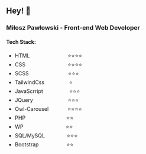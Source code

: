 ## Hey! 👋

### Miłosz Pawłowski - Front-end Web Developer

#### Tech Stack:
- HTML &nbsp;&nbsp;&nbsp;&nbsp;&nbsp;&nbsp;&nbsp;&nbsp;&nbsp;&nbsp;&nbsp;&nbsp;&nbsp;&nbsp;&nbsp;&nbsp;&nbsp;&nbsp;&nbsp;&nbsp;&nbsp;&nbsp;&nbsp;&nbsp;&nbsp;⭐⭐⭐⭐
- CSS &nbsp;&nbsp;&nbsp;&nbsp;&nbsp;&nbsp;&nbsp;&nbsp;&nbsp;&nbsp;&nbsp;&nbsp;&nbsp;&nbsp;&nbsp;&nbsp;&nbsp;&nbsp;&nbsp;&nbsp;&nbsp;&nbsp;&nbsp;&nbsp;&nbsp;&nbsp;&nbsp; ⭐⭐⭐⭐
- SCSS &nbsp;&nbsp;&nbsp;&nbsp;&nbsp;&nbsp;&nbsp;&nbsp;&nbsp;&nbsp;&nbsp;&nbsp;&nbsp;&nbsp;&nbsp;&nbsp;&nbsp;&nbsp;&nbsp;&nbsp;&nbsp;&nbsp;&nbsp;&nbsp;&nbsp;&nbsp;⭐⭐⭐
- TailwindCss &nbsp;&nbsp;&nbsp;&nbsp;&nbsp;&nbsp;&nbsp;&nbsp;&nbsp;&nbsp;&nbsp;&nbsp;&nbsp;&nbsp;&nbsp; ⭐
- JavaScrript &nbsp;&nbsp;&nbsp;&nbsp;&nbsp;&nbsp;&nbsp;&nbsp;&nbsp;&nbsp;&nbsp;&nbsp;&nbsp;&nbsp;&nbsp;&nbsp;&nbsp;⭐⭐⭐
- JQuery &nbsp;&nbsp;&nbsp;&nbsp;&nbsp;&nbsp;&nbsp;&nbsp;&nbsp;&nbsp;&nbsp;&nbsp;&nbsp;&nbsp;&nbsp;&nbsp;&nbsp;&nbsp;&nbsp;&nbsp;&nbsp;&nbsp;                      ⭐⭐⭐
- Owl-Carousel &nbsp;&nbsp;&nbsp;&nbsp;&nbsp;&nbsp;&nbsp;&nbsp;&nbsp;&nbsp;&nbsp; ⭐⭐⭐⭐
- PHP &nbsp;&nbsp;&nbsp;&nbsp;&nbsp;&nbsp;&nbsp;&nbsp;&nbsp;&nbsp;&nbsp;&nbsp;&nbsp;&nbsp;&nbsp;&nbsp;&nbsp;&nbsp;&nbsp;&nbsp;&nbsp;&nbsp;&nbsp;&nbsp;&nbsp;&nbsp; ⭐⭐
- WP &nbsp;&nbsp;&nbsp;&nbsp;&nbsp;&nbsp;&nbsp;&nbsp;&nbsp;&nbsp;&nbsp;&nbsp;&nbsp;&nbsp;&nbsp;&nbsp;&nbsp;&nbsp;&nbsp;&nbsp;&nbsp;&nbsp;&nbsp;&nbsp;&nbsp;&nbsp;&nbsp; ⭐⭐
- SQL/MySQL &nbsp;&nbsp;&nbsp;&nbsp;&nbsp;&nbsp;&nbsp;&nbsp;&nbsp;&nbsp;&nbsp;&nbsp;&nbsp; ⭐⭐⭐
- Bootstrap &nbsp;&nbsp;&nbsp;&nbsp;&nbsp;&nbsp;&nbsp;&nbsp;&nbsp;&nbsp;&nbsp;&nbsp;&nbsp;&nbsp;&nbsp;&nbsp;&nbsp; ⭐⭐
